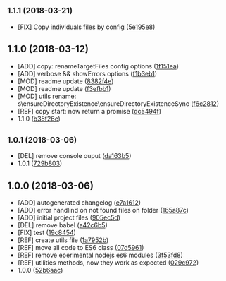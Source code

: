 <a name="1.1.1"></a>
## <small>1.1.1 (2018-03-21)</small>

* [FIX] Copy individuals files by config ([5e195e8](https://github.com/sfabrizio/copyfy/commit/5e195e8))



<a name="1.1.0"></a>
## 1.1.0 (2018-03-12)

* [ADD] copy: renameTargetFiles config options ([1f151ea](https://github.com/sfabrizio/copyfy/commit/1f151ea))
* [ADD] verbose && showErrors options ([f1b3eb1](https://github.com/sfabrizio/copyfy/commit/f1b3eb1))
* [MOD] readme update ([8382f4e](https://github.com/sfabrizio/copyfy/commit/8382f4e))
* [MOD] readme update ([f3efbb1](https://github.com/sfabrizio/copyfy/commit/f3efbb1))
* [MOD] utils rename: s\ensureDirectoryExistence\ensureDirectoryExistenceSync ([f6c2812](https://github.com/sfabrizio/copyfy/commit/f6c2812))
* [REF] copy start: now return a promise ([dc5494f](https://github.com/sfabrizio/copyfy/commit/dc5494f))
* 1.1.0 ([b35f26c](https://github.com/sfabrizio/copyfy/commit/b35f26c))



<a name="1.0.1"></a>
## <small>1.0.1 (2018-03-06)</small>

* [DEL] remove console ouput ([da163b5](https://github.com/sfabrizio/copyfy/commit/da163b5))
* 1.0.1 ([729b803](https://github.com/sfabrizio/copyfy/commit/729b803))



<a name="1.0.0"></a>
## 1.0.0 (2018-03-06)

* [ADD] autogenerated changelog ([e7a1612](https://github.com/sfabrizio/copyfy/commit/e7a1612))
* [ADD] error handlind on not found files on folder ([165a87c](https://github.com/sfabrizio/copyfy/commit/165a87c))
* [ADD] initial project files ([905ec5d](https://github.com/sfabrizio/copyfy/commit/905ec5d))
* [DEL] remove babel ([a42c6b5](https://github.com/sfabrizio/copyfy/commit/a42c6b5))
* [FIX] test ([19c8454](https://github.com/sfabrizio/copyfy/commit/19c8454))
* [REF] create utils file ([1a7952b](https://github.com/sfabrizio/copyfy/commit/1a7952b))
* [REF] move all code to ES6 class ([07d5961](https://github.com/sfabrizio/copyfy/commit/07d5961))
* [REF] remove eperimental nodejs es6 modules ([3f53fd8](https://github.com/sfabrizio/copyfy/commit/3f53fd8))
* [REF] utilities methods, now they work as expected ([029c972](https://github.com/sfabrizio/copyfy/commit/029c972))
* 1.0.0 ([52b6aac](https://github.com/sfabrizio/copyfy/commit/52b6aac))



